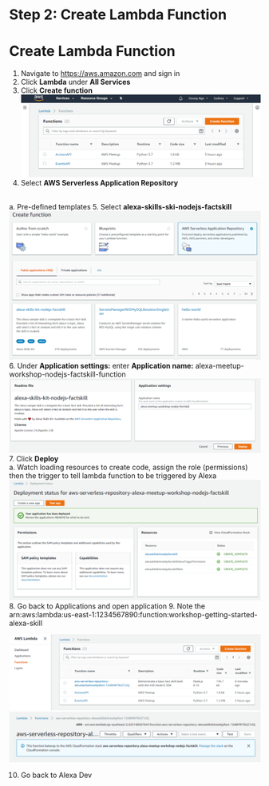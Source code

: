 # Step 2: Create Lambda Function


# Create Lambda Function
1.	Navigate to https://aws.amazon.com and sign in
2.	Click <b>Lambda</b> under <b>All Services</b>
3.	Click <b>Create function</b>
![Create function 01](https://github.com/h0psing/melb-amazon-alexa-meetup/blob/master/images/Create-function-01.png)
4.	Select <b>AWS Serverless Application Repository</b>

<br />  a. Pre-defined templates
5.	Select <b>alexa-skills-ski-nodejs-factskill</b>
![Create function 02](https://github.com/h0psing/melb-amazon-alexa-meetup/blob/master/images/Create-function-02.png)
6.	Under <b>Application settings:</b> enter <b>Application name:</b> alexa-meetup-workshop-nodejs-factskill-function
![Create function 03](https://github.com/h0psing/melb-amazon-alexa-meetup/blob/master/images/Create-function-03.png)
7.	Click <b>Deploy</b>
<br />  a.	Watch loading resources to create code, assign the role (permissions) then the trigger to tell lambda function to be triggered by Alexa
![Create function 04](https://github.com/h0psing/melb-amazon-alexa-meetup/blob/master/images/Create-function-04.png)
8.	Go back to Applications and open application
9.	Note the arn:aws:lambda:us-east-1:1234567890:function:workshop-getting-started-alexa-skill

![Create function 05](https://github.com/h0psing/melb-amazon-alexa-meetup/blob/master/images/Create-function-05.png)
![Create function 06](https://github.com/h0psing/melb-amazon-alexa-meetup/blob/master/images/Create-function-06.png)

10. Go back to Alexa Dev



